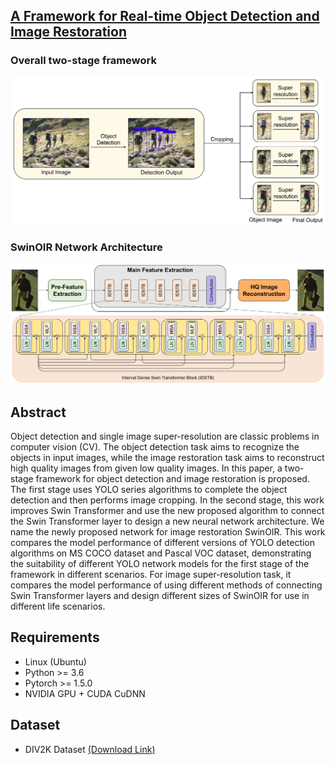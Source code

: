## [A Framework for Real-time Object Detection and Image Restoration](https://arxiv.org/abs/)
### Overall two-stage framework
<p align="center">
  <img src="img/figure_stage.jpg" width="640" title="Stage-1">
</p>

### SwinOIR Network Architecture
<p align="center">
  <img src="img/figure_swinoir.jpg" width="640" title="Stage-2">
</p>

## Abstract
Object detection and single image super-resolution are classic problems in computer vision (CV). The object detection task aims to recognize the objects in input images, while the image restoration task aims to reconstruct high quality images from given low quality images. In this paper, a two-stage framework for object detection and image restoration is proposed. The first stage uses YOLO series algorithms to complete the object detection and then performs image cropping. In the second stage, this work improves Swin Transformer and use the new proposed algorithm to connect the Swin Transformer layer to design a new neural network architecture. We name the newly proposed network for image restoration SwinOIR. This work compares the model performance of different versions of YOLO detection algorithms on MS COCO dataset and Pascal VOC dataset, demonstrating the suitability of different YOLO network models for the first stage of the framework in different scenarios. For image super-resolution task, it compares the model performance of using different methods of connecting Swin Transformer layers and design different sizes of SwinOIR for use in different life scenarios.

## Requirements
* Linux (Ubuntu)
* Python >= 3.6
* Pytorch >= 1.5.0
* NVIDIA GPU + CUDA CuDNN

## Dataset
* DIV2K Dataset [(Download Link)](https://data.vision.ee.ethz.ch/cvl/DIV2K/)

